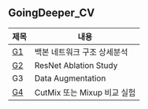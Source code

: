 ## GoingDeeper_CV
|제목|내용|
|------|---|
|[G1](https://github.com/RestHope/GDCV/blob/master/g1/cv_g1_resNet.ipynb)|백본 네트워크 구조 상세분석|
|[G2](https://github.com/RestHope/GDCV/blob/master/g2/cv_g2_resNet.ipynb)|ResNet Ablation Study|
|G3|Data Augmentation|
|[G4]()|CutMix 또는 Mixup 비교 실험|
